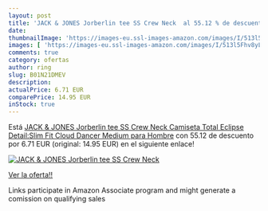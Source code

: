 ```yaml
---
layout: post
title: 'JACK & JONES Jorberlin tee SS Crew Neck  al 55.12 % de descuento'
date: 
thumbnailImage: 'https://images-eu.ssl-images-amazon.com/images/I/513l5Fhv8yL._SL200_.jpg'
images: [ 'https://images-eu.ssl-images-amazon.com/images/I/513l5Fhv8yL._SL200_.jpg' ]
comments: true
category: ofertas
author: ring
slug: B01N21DMEV
description:
actualPrice: 6.71 EUR
comparePrice: 14.95 EUR
inStock: true
---
```


Está [JACK & JONES Jorberlin tee SS Crew Neck Camiseta   Total Eclipse Detail:Slim Fit Cloud Dancer   Medium para Hombre](https://www.amazon.es/dp/B01N21DMEV/?tag=tolees-21) con 55.12 de descuento por 6.71 EUR (original: 14.95 EUR) en el siguiente enlace!

[![JACK & JONES Jorberlin tee SS Crew Neck ](https://images-eu.ssl-images-amazon.com/images/I/513l5Fhv8yL._SL200_.jpg)](https://www.amazon.es/dp/B01N21DMEV/?tag=tolees-21)

[Ver la oferta!!](https://www.amazon.es/dp/B01N21DMEV/?tag=tolees-21)

Links participate in Amazon Associate program and might generate a comission on qualifying sales


